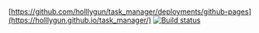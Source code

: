 [https://github.com/holllygun/task_manager/deployments/github-pages](https://holllygun.github.io/task_manager/)
[![Build status](https://ci.appveyor.com/api/projects/status/93a4bu52gt0qc3in?svg=true)](https://ci.appveyor.com/project/holllygun/task-manager)